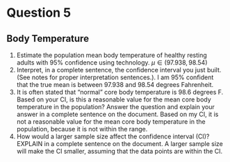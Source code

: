 # Question 5

## Body Temperature

1. Estimate the population mean body temperature of healthy resting adults with 95% confidence using technology.
    $μ∈(97.938,98.54)$
2. Interpret, in a complete sentence, the confidence interval you just built. (See notes for proper interpretation sentences.).
    I am 95% confident that the true mean is between 97.938 and 98.54 degrees Fahrenheit.
3. It is often stated that “normal” core body temperature is 98.6  degrees F. Based on your CI, is this a reasonable value for the mean  core body temperature in the population? Answer the question and explain your answer in a complete sentence on the document.
    Based on my CI, it is not a reasonable value for the mean core body temperature in the population, because it is not within the range.
4. How would a larger sample size affect the confidence interval (CI)? EXPLAIN in a complete sentence on the document.
    A larger sample size will make the CI smaller, assuming that the data points are within the CI.

